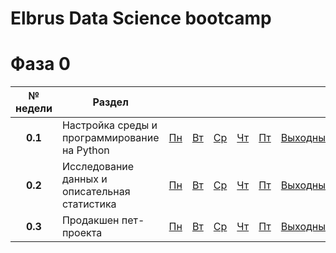 # Elbrus Data Science bootcamp 


# Фаза 0
|№ недели|**Раздел**|||||||
|:---------------:|-----------------------------------------------------|-----------------------------------------------------------------------------------------|-|-|-|-|-|
| **0.1**| Настройка среды и программирование на Python| [Пн](week-01/01-01-Monday.md)| [Вт](week-01/01-02-Tuesday.md)| [Ср](week-01/01-03-Wednesday.md)|[Чт](week-01/01-04-Thursday.md)| [Пт](week-01/01-05-Friday.md) | [Выходные](week-01/01-weekend.md) |
| **0.2**| Исследование данных и описательная статистика| [Пн](week-02/02-01-Monday.md)| [Вт](week-02/02-02-Tuesday.md)| [Ср](week-02/02-03-Wednesday.md)|[Чт](week-02/02-04-Thursday.md)| [Пт](week-02/02-05-Friday.md)   | [Выходные](week-02/02-weekend.md) |
| **0.3**| Продакшен пет-проекта| [Пн](week-03/03-01-Monday.md)| [Вт](week-03/03-02-Tuesday.md)| [Ср](week-03/03-03-Wednesday.md)|[Чт](week-03/03-04-Thursday.md)| [Пт](week-03/03-05-Friday.md)   | [Выходные](week-03/03-weekend.md) |
